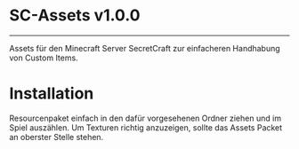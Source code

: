 # SC-Assets v1.0.0
---

Assets für den Minecraft Server SecretCraft zur einfacheren Handhabung von Custom Items.

# Installation

Resourcenpaket einfach in den dafür vorgesehenen Ordner ziehen und im Spiel auszählen.
Um Texturen richtig anzuzeigen, sollte das Assets Packet an oberster Stelle stehen.
